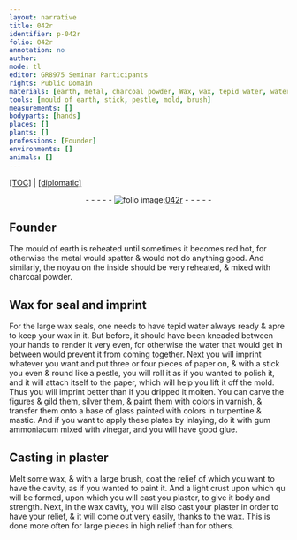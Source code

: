 ```yaml
---
layout: narrative
title: 042r
identifier: p-042r
folio: 042r
annotation: no
author:
mode: tl
editor: GR8975 Seminar Participants
rights: Public Domain
materials: [earth, metal, charcoal powder, Wax, wax, tepid water, water, paper, colors in varnish, glass, colors in turpentine & mastic, gum ammoniacum, vinegar, glue, plaster]
tools: [mould of earth, stick, pestle, mold, brush]
measurements: []
bodyparts: [hands]
places: []
plants: []
professions: [Founder]
environments: []
animals: []
---
```


<p><a href="{{ site.baseurl }}/translation/" target="_blank">[TOC]</a> | <a href="{{ site.baseurl }}/texts/p-042r_tc/">[diplomatic]</a></p><div class="folio" align="center">- - - - - <a href="http://gallica.bnf.fr/ark:/12148/btv1b10500001g/f89.image" target="_blank"><img src="https://cu-mkp.github.io/2017-workshop-edition/assets/photo-icon.png" alt="folio image: " style="display:inline-block; margin-bottom:-3px;"/>042r</a> - - - - - </div>  
  

## <span class="pro">Founder</span>

 
The <span class="tl">mould of <span class="m">earth</span></span> is reheated until sometimes it becomes red hot, for otherwise the <span class="m">metal</span> would spatter & would not do anything good. And similarly, the noyau on the inside should be very reheated, & mixed with <span class="m">charcoal powder</span>.
 
 
  

## <span class="m">Wax</span> for seal and imprint

 
For the large <span class="m">wax</span> seals, one needs to have <span class="m">tepid water</span> always ready & <span class="del">apre</span> to keep your <span class="m">wax</span> in it. But before, it should have been kneaded between your <span class="bp">hands</span> to render it very even, for otherwise the <span class="m">water</span> that would get in between would prevent it from coming together. Next you will imprint whatever you want and put three or four pieces of <span class="m">paper</span> on, & with a <span class="tl">stick</span> <span class="del">you</span> even & round like a <span class="tl">pestle</span>, you will roll it as if you wanted to polish it, and it will attach itself to the <span class="m">paper</span>, which will help you lift it off the <span class="tl">mold</span>. Thus you will imprint better than if you dripped it molten. You can carve the figures & gild them, silver them, & paint them with <span class="m">colors in varnish</span>, & transfer them onto a base of <span class="m">glass</span> painted with <span class="m">colors in turpentine & mastic</span>. And if you want to apply these plates by inlaying, do it with <span class="m">gum ammoniacum</span> mixed with <span class="m">vinegar</span>, and you will have good <span class="m">glue</span>.
 
 
  

## Casting in <span class="m">plaster</span>

 
Melt some <span class="m">wax</span>, & with a large <span class="tl">brush</span>, coat the relief of which you want to have the cavity, as if you wanted to paint it. And a light crust <span class="del">upon which qu</span> will be formed, upon which you will cast <span class="del">you</span> <span class="m">plaster</span>, to give it body and strength. Next, in the <span class="m">wax</span> cavity, you will also cast your <span class="m">plaster</span> in order to have your relief, & it will come out very easily, thanks to the <span class="m">wax</span>. This is done more often for large pieces in high relief than for others.
 
